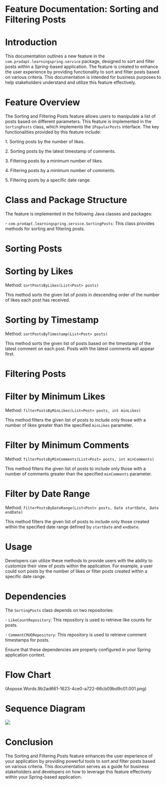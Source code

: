﻿# Feature Documentation: Sorting and Filtering Posts



# Introduction



This documentation outlines a new feature in the `com.prodapt.learningspring.service` package, designed to sort and filter posts within a Spring-based application. The feature is created to enhance the user experience by providing functionality to sort and filter posts based on various criteria. This documentation is intended for business purposes to help stakeholders understand and utilize this feature effectively.



# Feature Overview



The Sorting and Filtering Posts feature allows users to manipulate a list of posts based on different parameters. This feature is implemented in the `SortingPosts` class, which implements the `IPopularPosts` interface. The key functionalities provided by this feature include:



1\. Sorting posts by the number of likes.

2\. Sorting posts by the latest timestamp of comments.

3\. Filtering posts by a minimum number of likes.

4\. Filtering posts by a minimum number of comments.

5\. Filtering posts by a specific date range.



# Class and Package Structure



The feature is implemented in the following Java classes and packages:



\- `com.prodapt.learningspring.service.SortingPosts`: This class provides methods for sorting and filtering posts.



# Sorting Posts



# Sorting by Likes



Method: `sortPostsByLikes(List<Post> posts)`



This method sorts the given list of posts in descending order of the number of likes each post has received.



# Sorting by Timestamp



Method: `sortPostsByTimestamp(List<Post> posts)`



This method sorts the given list of posts based on the timestamp of the latest comment on each post. Posts with the latest comments will appear first.



# Filtering Posts



# Filter by Minimum Likes



Method: `filterPostsByMinLikes(List<Post> posts, int minLikes)`



This method filters the given list of posts to include only those with a number of likes greater than the specified `minLikes` parameter.



# Filter by Minimum Comments



Method: `filterPostsByMinComments(List<Post> posts, int minComments)`



This method filters the given list of posts to include only those with a number of comments greater than the specified `minComments` parameter.



# Filter by Date Range



Method: `filterPostsByDateRange(List<Post> posts, Date startDate, Date endDate)`



This method filters the given list of posts to include only those created within the specified date range defined by `startDate` and `endDate`.



# Usage



Developers can utilize these methods to provide users with the ability to customize their view of posts within the application. For example, a user could sort posts by the number of likes or filter posts created within a specific date range.



# Dependencies



The `SortingPosts` class depends on two repositories:

\- `LikeCountRepository`: This repository is used to retrieve like counts for posts.

\- `CommentCRUDRepository`: This repository is used to retrieve comment timestamps for posts.



Ensure that these dependencies are properly configured in your Spring application context.


# Flow Chart

(Aspose.Words.9b2ad661-1623-4ce0-a722-66cb09bd9c01.001.png)

# Sequence Diagram

![](Aspose.Words.9b2ad661-1623-4ce0-a722-66cb09bd9c01.002.png)



# Conclusion



The Sorting and Filtering Posts feature enhances the user experience of your application by providing powerful tools to sort and filter posts based on various criteria. This documentation serves as a guide for business stakeholders and developers on how to leverage this feature effectively within your Spring-based application.
